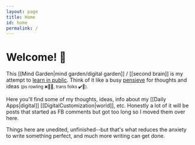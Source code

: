 ```yaml
---
layout: page
title: Home
id: home
permalink: /
---
```


# Welcome! 🌱

<p class="box">
This [[Mind Garden|mind garden/digital garden]] / [[second brain]] is my attempt to <a href="https://www.mentalnodes.com/the-only-way-to-learn-in-public-is-to-build-in-public">learn in public</a>. Think of it like a busy <a href="https://harry-potter-compendium.fandom.com/wiki/Pensieve">pensieve</a> for thoughts and ideas <small>(ps rowling ❌🙅‍♀️, trans folks ✔️🎉).</small>
</p>





Here you'll find some of my thoughts, ideas, info about my [[Daily Apps|digital]] [[DigitalCustomization|world]], etc. Honestly a lot of it will be posts that started as FB comments but got too long so I moved them over here.

Things here are unedited, unfinished--but that's what reduces the anxiety to write something perfect, and much more writing can get done.






<style>
  .wrapper {
    max-width: 46em;
  }
</style>
